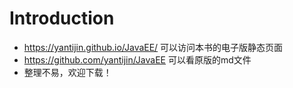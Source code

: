 # Introduction
* https://yantijin.github.io/JavaEE/    可以访问本书的电子版静态页面
* https://github.com/yantijin/JavaEE    可以看原版的md文件
* 整理不易，欢迎下载！
